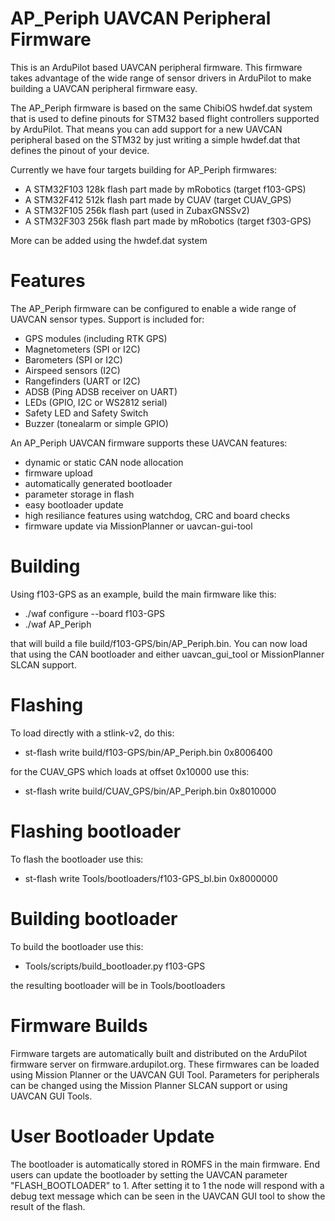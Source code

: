# AP_Periph UAVCAN Peripheral Firmware

This is an ArduPilot based UAVCAN peripheral firmware. This firmware
takes advantage of the wide range of sensor drivers in ArduPilot to
make building a UAVCAN peripheral firmware easy.

The AP_Periph firmware is based on the same ChibiOS hwdef.dat system
that is used to define pinouts for STM32 based flight controllers
supported by ArduPilot. That means you can add support for a new
UAVCAN peripheral based on the STM32 by just writing a simple
hwdef.dat that defines the pinout of your device.

Currently we have four targets building for AP_Periph firmwares:

 - A STM32F103 128k flash part made by mRobotics (target f103-GPS)
 - A STM32F412 512k flash part made by CUAV (target CUAV_GPS)
 - A STM32F105 256k flash part (used in ZubaxGNSSv2)
 - A STM32F303 256k flash part made by mRobotics (target f303-GPS)

More can be added using the hwdef.dat system

# Features

The AP_Periph firmware can be configured to enable a wide range of
UAVCAN sensor types. Support is included for:

 - GPS modules (including RTK GPS)
 - Magnetometers (SPI or I2C)
 - Barometers (SPI or I2C)
 - Airspeed sensors (I2C)
 - Rangefinders (UART or I2C)
 - ADSB (Ping ADSB receiver on UART)
 - LEDs (GPIO, I2C or WS2812 serial)
 - Safety LED and Safety Switch
 - Buzzer (tonealarm or simple GPIO)

An AP_Periph UAVCAN firmware supports these UAVCAN features:

 - dynamic or static CAN node allocation
 - firmware upload
 - automatically generated bootloader
 - parameter storage in flash
 - easy bootloader update
 - high resiliance features using watchdog, CRC and board checks
 - firmware update via MissionPlanner or uavcan-gui-tool

# Building

Using f103-GPS as an example, build the main firmware like this:

 - ./waf configure --board f103-GPS
 - ./waf AP_Periph

that will build a file build/f103-GPS/bin/AP_Periph.bin. You can
now load that using the CAN bootloader and either uavcan_gui_tool or
MissionPlanner SLCAN support.

# Flashing

To load directly with a stlink-v2, do this:

 - st-flash write build/f103-GPS/bin/AP_Periph.bin 0x8006400

for the CUAV_GPS which loads at offset 0x10000 use this:

 - st-flash write build/CUAV_GPS/bin/AP_Periph.bin 0x8010000

# Flashing bootloader

To flash the bootloader use this:

 - st-flash write Tools/bootloaders/f103-GPS_bl.bin 0x8000000

# Building bootloader

To build the bootloader use this:

 - Tools/scripts/build_bootloader.py f103-GPS

the resulting bootloader will be in Tools/bootloaders

# Firmware Builds

Firmware targets are automatically built and distributed on the
ArduPilot firmware server on firmware.ardupilot.org. These firmwares
can be loaded using Mission Planner or the UAVCAN GUI Tool. Parameters
for peripherals can be changed using the Mission Planner SLCAN support
or using UAVCAN GUI Tools.

# User Bootloader Update

The bootloader is automatically stored in ROMFS in the main
firmware. End users can update the bootloader by setting the UAVCAN
parameter "FLASH_BOOTLOADER" to 1. After setting it to 1 the node will
respond with a debug text message which can be seen in the UAVCAN GUI
tool to show the result of the flash.
